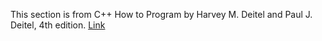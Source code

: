 This section is from C++ How to Program by Harvey M. Deitel and Paul J. Deitel, 4th edition. 
[Link](https://www.amazon.com/How-Program-4th-Harvey-Deitel/dp/0130384747 "C++ How to Program by Deitel Brothers")